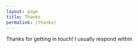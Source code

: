 ```yaml
---
layout: page
title: Thanks
permalink: /thanks/
---
```

Thanks for getting in touch!
I usually respond within

